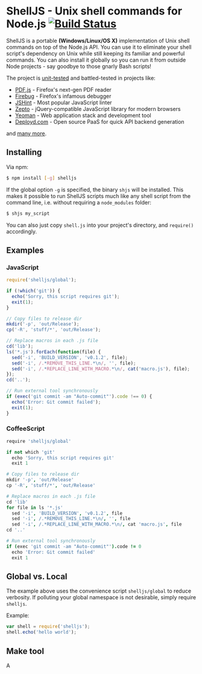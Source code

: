 # ShellJS - Unix shell commands for Node.js [![Build Status](https://secure.travis-ci.org/arturadib/shelljs.png)](http://travis-ci.org/arturadib/shelljs)

ShellJS is a portable **(Windows/Linux/OS X)** implementation of Unix shell commands on top of the Node.js API. You can use it to eliminate your shell script's dependency on Unix while still keeping its familiar and powerful commands. You can also install it globally so you can run it from outside Node projects - say goodbye to those gnarly Bash scripts!

The project is [unit-tested](http://travis-ci.org/arturadib/shelljs) and battled-tested in projects like:

+ [PDF.js](http://github.com/mozilla/pdf.js) - Firefox's next-gen PDF reader
+ [Firebug](http://getfirebug.com/) - Firefox's infamous debugger
+ [JSHint](http://jshint.com) - Most popular JavaScript linter
+ [Zepto](http://zeptojs.com) - jQuery-compatible JavaScript library for modern browsers
+ [Yeoman](http://yeoman.io/) - Web application stack and development tool
+ [Deployd.com](http://deployd.com) - Open source PaaS for quick API backend generation

and [many more](https://npmjs.org/browse/depended/shelljs).

## Installing

Via npm:

```bash
$ npm install [-g] shelljs
```

If the global option `-g` is specified, the binary `shjs` will be installed. This makes it possible to
run ShellJS scripts much like any shell script from the command line, i.e. without requiring a `node_modules` folder:

```bash
$ shjs my_script
```

You can also just copy `shell.js` into your project's directory, and `require()` accordingly.


## Examples

### JavaScript

```javascript
require('shelljs/global');

if (!which('git')) {
  echo('Sorry, this script requires git');
  exit(1);
}

// Copy files to release dir
mkdir('-p', 'out/Release');
cp('-R', 'stuff/*', 'out/Release');

// Replace macros in each .js file
cd('lib');
ls('*.js').forEach(function(file) {
  sed('-i', 'BUILD_VERSION', 'v0.1.2', file);
  sed('-i', /.*REMOVE_THIS_LINE.*\n/, '', file);
  sed('-i', /.*REPLACE_LINE_WITH_MACRO.*\n/, cat('macro.js'), file);
});
cd('..');

// Run external tool synchronously
if (exec('git commit -am "Auto-commit"').code !== 0) {
  echo('Error: Git commit failed');
  exit(1);
}
```

### CoffeeScript

```coffeescript
require 'shelljs/global'

if not which 'git'
  echo 'Sorry, this script requires git'
  exit 1

# Copy files to release dir
mkdir '-p', 'out/Release'
cp '-R', 'stuff/*', 'out/Release'

# Replace macros in each .js file
cd 'lib'
for file in ls '*.js'
  sed '-i', 'BUILD_VERSION', 'v0.1.2', file
  sed '-i', /.*REMOVE_THIS_LINE.*\n/, '', file
  sed '-i', /.*REPLACE_LINE_WITH_MACRO.*\n/, cat 'macro.js', file
cd '..'

# Run external tool synchronously
if (exec 'git commit -am "Auto-commit"').code != 0
  echo 'Error: Git commit failed'
  exit 1
```

## Global vs. Local

The example above uses the convenience script `shelljs/global` to reduce verbosity. If polluting your global namespace is not desirable, simply require `shelljs`.

Example:

```javascript
var shell = require('shelljs');
shell.echo('hello world');
```

## Make tool

A